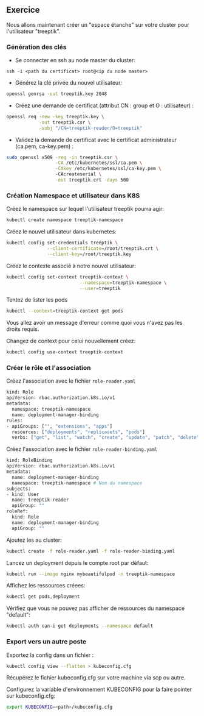 ## Exercice

Nous allons maintenant créer un "espace étanche" sur votre cluster pour l'utilisateur "treeptik". 

### Génération des clés

- Se connecter en ssh au node master du cluster:
~~~
ssh -i <path du certificat> root@<ip du node master>
~~~

- Générez la clé privée du nouvel utilisateur:
~~~bash
openssl genrsa -out treeptik.key 2048
~~~

- Créez une demande de certificat (attribut CN : group et O : utilisateur) :
~~~bash
openssl req -new -key treeptik.key \
            -out treeptik.csr \
            -subj "/CN=treeptik-reader/O=treeptik"
~~~


- Validez la demande de certificat avec le certificat administrateur (ca.pem, ca-key.pem) :
~~~bash
sudo openssl x509 -req -in treeptik.csr \
                  -CA /etc/kubernetes/ssl/ca.pem \
                  -CAkey /etc/kubernetes/ssl/ca-key.pem \ 
                  -CAcreateserial \
                  -out treeptik.crt -days 500
~~~

### Création Namespace et utilisateur dans K8S

Créez le namespace sur lequel l'utilisateur treeptik pourra agir:
~~~bash
kubectl create namespace treeptik-namespace
~~~

Créez le nouvel utilisateur dans kubernetes:
~~~bash
kubectl config set-credentials treeptik \
               --client-certificate=/root/treeptik.crt \
               --client-key=/root/treeptik.key
~~~

Créez le contexte associé à notre nouvel utilisateur:
~~~bash
kubectl config set-context treeptik-context \
                           --namespace=treeptik-namespace \
                           --user=treeptik
~~~

Tentez de lister les pods 
~~~bash
kubectl --context=treeptik-context get pods
~~~

Vous allez avoir un message d'erreur comme quoi vous n'avez pas les droits requis.

Changez de context pour celui nouvellement créez:
~~~bash
kubectl config use-context treeptik-context
~~~

### Créer le rôle et l'association

Créez l'association avec le fichier `role-reader.yaml`

~~~bash
kind: Role
apiVersion: rbac.authorization.k8s.io/v1
metadata:
  namespace: treeptik-namespace
  name: deployment-manager-binding
rules:
- apiGroups: ["", "extensions", "apps"]
  resources: ["deployments", "replicasets", "pods"]
  verbs: ["get", "list", "watch", "create", "update", "patch", "delete"]
~~~

Créez l'association avec le fichier `role-reader-binding.yaml`

~~~bash
kind: RoleBinding
apiVersion: rbac.authorization.k8s.io/v1
metadata:
  name: deployment-manager-binding
  namespace: treeptik-namespace # Nom du namespace
subjects:
- kind: User
  name: treeptik-reader
  apiGroup: ""
roleRef:
  kind: Role 
  name: deployment-manager-binding
  apiGroup: ""
~~~

Ajoutez les au cluster:
~~~bash
kubectl create -f role-reader.yaml -f role-reader-binding.yaml
~~~

Lancez un deployment depuis le compte root par défaut:
~~~bash
kubectl run --image nginx mybeautifulpod -n treeptik-namespace
~~~

Affichez les ressources créees:
~~~bash
kubectl get pods,deployment
~~~

Vérifiez que vous ne pouvez pas afficher de ressources du namespace "default":
~~~bash
kubectl auth can-i get deployments --namespace default
~~~

### Export vers un autre poste

Exportez la config dans un fichier :
~~~bash
kubectl config view --flatten > kubeconfig.cfg
~~~

Récupérez le fichier kubeconfig.cfg sur votre machine via scp ou autre.

Configurez la variable d'environnement KUBECONFIG pour la faire pointer sur kubeconfig.cfg: 
~~~bash
export KUBECONFIG=<path>/kubeconfig.cfg
~~~


